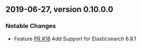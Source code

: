 ## 2019-06-27, version 0.10.0.0

### Notable Changes
* Feature [PR #18](https://github.com/opendistro-for-elasticsearch/job-scheduler/pull/18) Add Support for Elasticsearch 6.8.1
